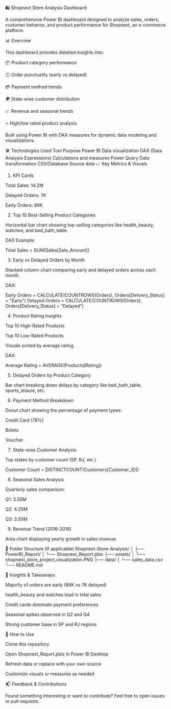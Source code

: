 🛍️ Shopnext Store Analysis Dashboard

A comprehensive Power BI dashboard designed to analyze sales, orders, customer behavior, and product performance for Shopnext, an e-commerce platform.

📊 Overview

This dashboard provides detailed insights into:

📦 Product category performance

🕓 Order punctuality (early vs delayed)

💳 Payment method trends

🌍 State-wise customer distribution

📈 Revenue and seasonal trends

⭐ High/low rated product analysis

Built using Power BI with DAX measures for dynamic data modeling and visualizations.

🛠️ Technologies Used
Tool	Purpose
Power BI	Data visualization
DAX (Data Analysis Expressions)	Calculations and measures
Power Query	Data transformation
CSV/Database	Source data
📈 Key Metrics & Visuals
1. KPI Cards

Total Sales: 14.2M

Delayed Orders: 7K

Early Orders: 89K

2. Top 10 Best-Selling Product Categories

Horizontal bar chart showing top-selling categories like health_beauty, watches, and bed_bath_table.

DAX Example:

Total Sales = SUM(Sales[Sale_Amount])

3. Early vs Delayed Orders by Month

Stacked column chart comparing early and delayed orders across each month.

DAX:

Early Orders = CALCULATE(COUNTROWS(Orders), Orders[Delivery_Status] = "Early")
Delayed Orders = CALCULATE(COUNTROWS(Orders), Orders[Delivery_Status] = "Delayed")

4. Product Rating Insights

Top 10 High-Rated Products

Top 10 Low-Rated Products

Visuals sorted by average rating.

DAX:

Average Rating = AVERAGE(Products[Rating])

5. Delayed Orders by Product Category

Bar chart breaking down delays by category like bed_bath_table, sports_leisure, etc.

6. Payment Method Breakdown

Donut chart showing the percentage of payment types:

Credit Card (78%)

Boleto

Voucher

7. State-wise Customer Analysis

Top states by customer count (SP, RJ, etc.)

Customer Count = DISTINCTCOUNT(Customers[Customer_ID])

8. Seasonal Sales Analysis

Quarterly sales comparison:

Q1: 3.56M

Q2: 4.25M

Q3: 3.50M

9. Revenue Trend (2016-2018)

Area chart displaying yearly growth in sales revenue.

📁 Folder Structure (If applicable)
Shopnext-Store-Analysis/
│
├── PowerBI_Report/
│   └── Shopnext_Report.pbix
├── assets/
│   └── shopnext_store_project_visualization.PNG
├── data/
│   └── sales_data.csv
└── README.md

📌 Insights & Takeaways

Majority of orders are early (89K vs 7K delayed)

health_beauty and watches lead in total sales

Credit cards dominate payment preferences

Seasonal spikes observed in Q2 and Q4

Strong customer base in SP and RJ regions

🚀 How to Use

Clone this repository

Open Shopnext_Report.pbix in Power BI Desktop

Refresh data or replace with your own source

Customize visuals or measures as needed

📬 Feedback & Contributions

Found something interesting or want to contribute?
Feel free to open issues or pull requests.
